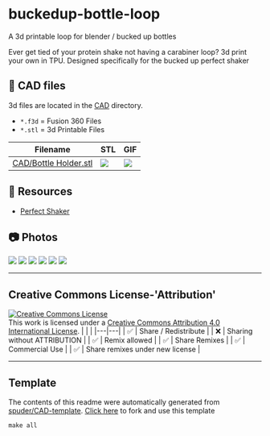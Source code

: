 
# buckedup-bottle-loop
A 3d printable loop for blender / bucked up bottles

Ever get tied of your protein shake not having a carabiner loop? 3d print your own in TPU.
Designed specifically for the bucked up perfect shaker



## :triangular_ruler: CAD files

3d files are located in the [CAD](./CAD) directory.
- `*.f3d` = Fusion 360 Files
- `*.stl` = 3d Printable Files

| Filename | STL | GIF | 
| --- | --- | --- | 
| [CAD/Bottle Holder.stl](./CAD%2FBottle%20Holder.stl) | ![](./CAD%2FBottle%20Holder.png) | ![](./CAD%2FBottle%20Holder.gif) | 

## :notebook: Resources
- [Perfect Shaker](https://www.buckedup.com/product/perfect-shaker)

## :camera: Photos
![](photos%2FIMG_1346.jpeg)
![](photos%2F1564767710_bu-shaker-red.png)
![](photos%2FScreenshot%202022-01-15%20220627.png)
![](photos%2FIMG_1348.jpeg)
![](photos%2FIMG_1344.jpeg)
![](photos%2Fcropped)

---

## Creative Commons License-'Attribution'
<a rel="license" href="http://creativecommons.org/licenses/by/4.0/"><img alt="Creative Commons License" style="border-width:0" src="https://i.creativecommons.org/l/by/4.0/88x31.png" /></a><br />This work is licensed under a <a rel="license" href="http://creativecommons.org/licenses/by/4.0/">Creative Commons Attribution 4.0 International License</a>.
|  |  | 
|---|---|
| :white_check_mark: | Share / Redistribute | 
| :x: | Sharing without ATTRIBUTION |
| :white_check_mark: | Remix allowed | 
| :white_check_mark: | Share Remixes | 
| :white_check_mark: | Commercial Use | 
| :white_check_mark: | Share remixes under new license | 


---
## Template
The contents of this readme were automatically generated from [spuder/CAD-template](https://github.com/spuder/CAD-template). 
[Click here](https://github.com/spuder/CAD-template/generate) to fork and use this template

```
make all
```